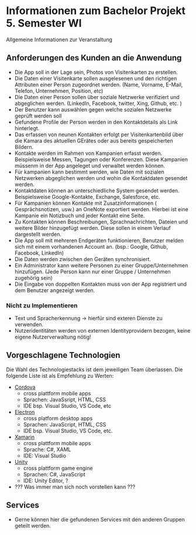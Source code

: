 # Informationen zum Bachelor Projekt 5. Semester WI

Allgemeine Informationen zur Veranstaltung

## Anforderungen des Kunden an die Anwendung

- Die App soll in der Lage sein, Photos von Visitenkarten zu erstellen.
- Die Daten einer Visitenkarte sollen ausgelesenen und den richtigen Attributen einer Person zugeordnet werden. (Name, Vorname, E-Mail, Telefon, Unternehmen, Position, etc)
- Die Daten einer Person sollen über soziale Netzwerke verifiziert und abgeglichen werden. (LinkedIn, Facebook, twitter, Xing, Github, etc. )
- Der Benutzer kann auswählen gegen welche sozialen Netzwerke geprüft werden soll
- Gefundene Profile der Person werden in den Kontaktdetails als Link hinterlegt.
- Das erfassen von neunen Kontakten erfolgt per Visitenkartenbild über die Kamara des aktuellen GErätes oder aus bereits gespeicherten Bildern.
- Kontakte werden im Rahmen von Kampanien erfasst werden. Beispielsweise Messen, Tagungen oder Konferenzen. Diese Kampanien müssenm in der App angeleget und verwaltet werden können. 
- Für kampanien kann bestimmt werden, wie Daten mit sozialen Netzwerken abgeglichen werden und wohin die Kontaktdaten gesendet werden. 
- Kontaktdaten können an unterschiedliche System gesendet werden. Beispielsweise Google-Kontakte, Exchange, Salesforce, etc.
- Für Kampanien können Kontakte mit Zusatzinformationen ( Gesprächsnotizen, usw.) an OneNote exportiert werden. Hierbei ist eine Kampanie ein Notizbuch und jeder Kontakt eine Seite.
- Zu Kontakten können Beschreibungen, Sprachnachrichten, Dateien und weitere Bilder hinzugefügt werden. Diese sollen in einem Verlauf dargestellt werden.
- Die App soll mit mehreren Endgeräten funktionieren, Benutzer melden sich mit einem vorhandenen Account an. (bsp.: Google, Github, Facebook, LinkedIn) 
- Die Daten werden zwischen den Geräten synchronisiert.    
- Ein Administrator kann weitere Personen zu einer Gruppe/Unternehmen hinzufügen. (Jede Person kann nur einer Gruppe / Unternehmen zugehörig sein)
- Die Eingabe von doppelten Kontakten muss von der App registriert und dem Benutzer angezeigt werden. 

### Nicht zu Implementieren
- Text und Spracherkennung -> hierfür sind exteren Dienste zu verwenden.
- Nutzeridentitäten werden von externen Identityprovidern bezogen, keine eigene Nutzerverwaltung nötig!

## Vorgeschlagene Technologien

Die Wahl des Technologiestacks ist dem jeweiligen Team überlassen. Die folgende Liste ist als Empfehlung zu Werten:

- [Cordova](https://cordova.apache.org/) 
  - cross plattform mobile apps 
  - Sprachen: JavaSsript, HTML, CSS
  - IDE bsp. Visual Studio, VS Code, etc
- [Electron](http://electron.atom.io/) 
  - cross platform desktop apps
  - Sprachen: JavaScript, HTML, CSS
  - IDE bsp. Visual Studio, VS Code, etc.
- [Xamarin](https://www.xamarin.com/)
  - cross plattform mobile apps 
  - Sprache: C#, XAML
  - IDE: Visual Studio
- [Unity](https://unity3d.com/)
  - cross plattform game engine
  - Sprachen: C#, JavaScript
  - IDE: Unity Editor, ? 
- ??? Was immer man sich noch vorstellen kann ???

## Services

- Gerne können hier die gefundenen Services mit den anderen Gruppen geteilt werden.
